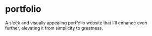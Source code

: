 # portfolio
A sleek and visually appealing portfolio website that I'll enhance even further, elevating it from simplicity to greatness.
